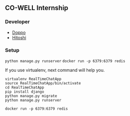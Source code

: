 ## CO-WELL Internship

### Developer

- [Doppo](https://github.com/Doppon)
- [Hitoshi](https://github.com/myah1938)

### Setup

`python manage.py runserver`
`docker run -p 6379:6379 redis`

If you use virtualenv, next command will help you.

```
virtualenv RealTimeChatApp
source RealTimeChatApp/bin/activate
cd RealTimeChatApp
pip install django
python manage.py migrate
python manage.py runserver
```

`docker run -p 6379:6379 redis`
